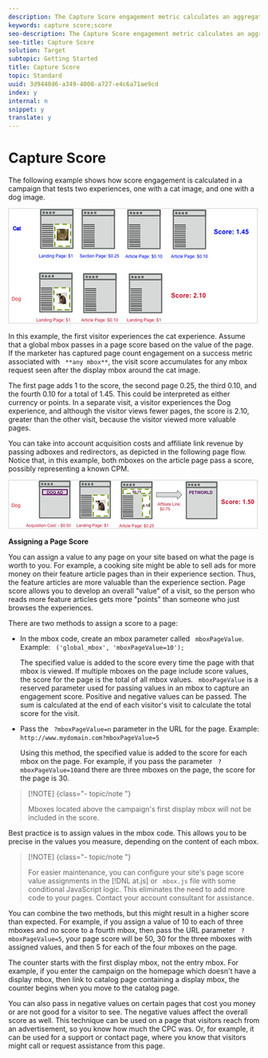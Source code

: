```yaml
---
description: The Capture Score engagement metric calculates an aggregated score based on the value assigned to pages visited on the site, from the point the visitor first sees the campaign's first display mbox.
keywords: capture score;score
seo-description: The Capture Score engagement metric calculates an aggregated score based on the value assigned to pages visited on the site, from the point the visitor first sees the campaign's first display mbox.
seo-title: Capture Score
solution: Target
subtopic: Getting Started
title: Capture Score
topic: Standard
uuid: 3d9448d6-a349-4008-a727-e4c6a71ae9cd
index: y
internal: n
snippet: y
translate: y
---
```


# Capture Score

The following example shows how score engagement is calculated in a campaign that tests two experiences, one with a cat image, and one with a dog image. 

![](../assets/example_score.png) 

In this example, the first visitor experiences the cat experience. Assume that a global mbox passes in a page score based on the value of the page. If the marketer has captured page count engagement on a success metric associated with ` **any mbox**`, the visit score accumulates for any mbox request seen after the display mbox around the cat image. 

The first page adds 1 to the score, the second page 0.25, the third 0.10, and the fourth 0.10 for a total of 1.45. This could be interpreted as either currency or points. In a separate visit, a visitor experiences the Dog experience, and although the visitor views fewer pages, the score is 2.10, greater than the other visit, because the visitor viewed more valuable pages. 

You can take into account acquisition costs and affiliate link revenue by passing adboxes and redirectors, as depicted in the following page flow. Notice that, in this example, both mboxes on the article page pass a score, possibly representing a known CPM. 

![](../assets/example_score2.png) 

**Assigning a Page Score** 

You can assign a value to any page on your site based on what the page is worth to you. For example, a cooking site might be able to sell ads for more money on their feature article pages than in their experience section. Thus, the feature articles are more valuable than the experience section. Page score allows you to develop an overall "value" of a visit, so the person who reads more feature articles gets more "points" than someone who just browses the experiences. 

There are two methods to assign a score to a page: 


* In the mbox code, create an mbox parameter called ` mboxPageValue`. Example: ` ('global_mbox', 'mboxPageValue=10');` 

  The specified value is added to the score every time the page with that mbox is viewed. If multiple mboxes on the page include score values, the score for the page is the total of all mbox values. ` mboxPageValue` is a reserved parameter used for passing values in an mbox to capture an engagement score. Positive and negative values can be passed. The sum is calculated at the end of each visitor's visit to calculate the total score for the visit. 

* Pass the ` ?mboxPageValue=n` parameter in the URL for the page. Example: ` http://www.mydomain.com?mboxPageValue=5` 

  Using this method, the specified value is added to the score for each mbox on the page. For example, if you pass the parameter ` ?mboxPageValue=10`and there are three mboxes on the page, the score for the page is 30. 




>[!NOTE] {class="- topic/note "}
>
>Mboxes located above the campaign's first display mbox will not be included in the score.



Best practice is to assign values in the mbox code. This allows you to be precise in the values you measure, depending on the content of each mbox. 


>[!NOTE] {class="- topic/note "}
>
>For easier maintenance, you can configure your site's page score value assignments in the [!DNL  at.js] or ` mbox.js` file with some conditional JavaScript logic. This eliminates the need to add more code to your pages. Contact your account consultant for assistance. 



You can combine the two methods, but this might result in a higher score than expected. For example, if you assign a value of 10 to each of three mboxes and no score to a fourth mbox, then pass the URL parameter ` ?mboxPageValue=5`, your page score will be 50, 30 for the three mboxes with assigned values, and then 5 for each of the four mboxes on the page. 

The counter starts with the first display mbox, not the entry mbox. For example, if you enter the campaign on the homepage which doesn't have a display mbox, then link to catalog page containing a display mbox, the counter begins when you move to the catalog page. 

You can also pass in negative values on certain pages that cost you money or are not good for a visitor to see. The negative values affect the overall score as well. This technique can be used on a page that visitors reach from an advertisement, so you know how much the CPC was. Or, for example, it can be used for a support or contact page, where you know that visitors might call or request assistance from this page. 
